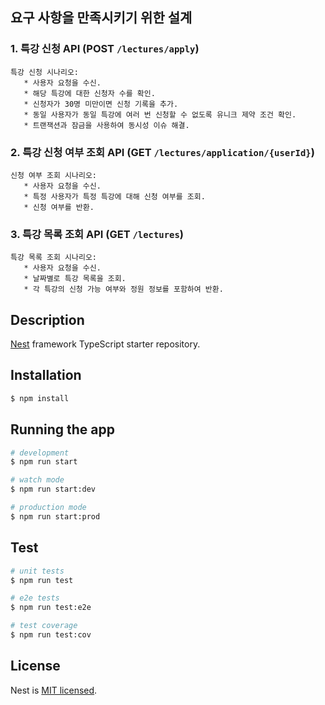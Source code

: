 ## 요구 사항을 만족시키기 위한 설계
### 1. 특강 신청 API (POST ```/lectures/apply```)
    특강 신청 시나리오:
       * 사용자 요청을 수신.
       * 해당 특강에 대한 신청자 수를 확인.
       * 신청자가 30명 미만이면 신청 기록을 추가.
       * 동일 사용자가 동일 특강에 여러 번 신청할 수 없도록 유니크 제약 조건 확인.
       * 트랜잭션과 잠금을 사용하여 동시성 이슈 해결.
### 2. 특강 신청 여부 조회 API (GET ```/lectures/application/{userId}```)
    신청 여부 조회 시나리오:
       * 사용자 요청을 수신.
       * 특정 사용자가 특정 특강에 대해 신청 여부를 조회.
       * 신청 여부를 반환.
### 3. 특강 목록 조회 API (GET ```/lectures```)
    특강 목록 조회 시나리오:
       * 사용자 요청을 수신.
       * 날짜별로 특강 목록을 조회.
       * 각 특강의 신청 가능 여부와 정원 정보를 포함하여 반환.


## Description

[Nest](https://github.com/nestjs/nest) framework TypeScript starter repository.

## Installation

```bash
$ npm install
```

## Running the app

```bash
# development
$ npm run start

# watch mode
$ npm run start:dev

# production mode
$ npm run start:prod
```

## Test

```bash
# unit tests
$ npm run test

# e2e tests
$ npm run test:e2e

# test coverage
$ npm run test:cov
```


## License

Nest is [MIT licensed](LICENSE).
